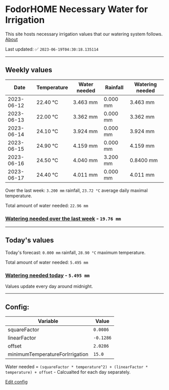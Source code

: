 # FodorHOME Necessary Water for Irrigation

This site hosts necessary irrigation values that our watering system follows. [About](https://github.com/redyau/irrigation)

Last updated: ✅ `2023-06-19T04:30:18.135114`

---

## Weekly values

| Date | Temperature | Water needed | Rainfall | Watering needed |
|-----|-----|-----|-----|-----|
| 2023-06-12 | 22.40 °C | 3.463 mm | 0.000 mm | 3.463 mm |
| 2023-06-13 | 22.00 °C | 3.362 mm | 0.000 mm | 3.362 mm |
| 2023-06-14 | 24.10 °C | 3.924 mm | 0.000 mm | 3.924 mm |
| 2023-06-15 | 24.90 °C | 4.159 mm | 0.000 mm | 4.159 mm |
| 2023-06-16 | 24.50 °C | 4.040 mm | 3.200 mm | 0.8400 mm |
| 2023-06-17 | 24.40 °C | 4.011 mm | 0.000 mm | 4.011 mm |


Over the last week: `3.200 mm` rainfall, `23.72 °C` average daily maximal temperature.

Total amount of water needed: `22.96 mm`

### [Watering needed over the last week](lastweek.txt) - `19.76 mm`

---

## Today's values

Today's forecast: `0.000 mm` rainfall, `28.90 °C` maximum temperature.

Total amount of water needed: `5.495 mm`

### [Watering needed today](today.txt) - `5.495 mm`

Values update every day around midnight.

---

## Config:

| Variable | Value |
|-----|-----|
| squareFactor | `0.0086` |
| linearFactor | `-0.1286` |
| offset | `2.0286` |
| minimumTemperatureForIrrigation | `15.0` |

Water needed = `(squareFactor * temperature^2) + (linearFactor * temperature) + offset` - Calcualted for each day separately.

[Edit config](https://github.com/RedyAu/irrigation/edit/main/config.json)
